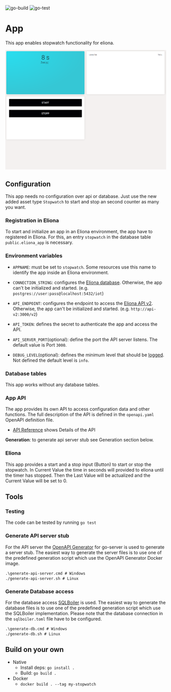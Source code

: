 ![go-build](https://github.com/ChrIgiSta/stopwatch/actions/workflows/build.yml/badge.svg) ![go-test](https://github.com/ChrIgiSta/stopwatch/actions/workflows/ci.yml/badge.svg)

# App 
This app enables stopwatch functionality for eliona.

![SmartView Picture not fould](eliona/example_stopwatch_view.png?raw=true "SmartView with stopwatch")

## Configuration

This app needs no configuration over api or database. Just use the new added asset type `Stopwatch` to start and stop an second counter as many you want.

### Registration in Eliona ###

To start and initialize an app in an Eliona environment, the app have to registered in Eliona. For this, an entry `stopwatch` in the database table `public.eliona_app` is necessary.

### Environment variables

- `APPNAME`: must be set to `stopwatch`. Some resources use this name to identify the app inside an Eliona environment.

- `CONNECTION_STRING`: configures the [Eliona database](https://github.com/eliona-smart-building-assistant/go-eliona/tree/main/db). Otherwise, the app can't be initialized and started. (e.g. `postgres://user:pass@localhost:5432/iot`)

- `API_ENDPOINT`:  configures the endpoint to access the [Eliona API v2](https://github.com/eliona-smart-building-assistant/eliona-api). Otherwise, the app can't be initialized and started. (e.g. `http://api-v2:3000/v2`)

- `API_TOKEN`: defines the secret to authenticate the app and access the API. 

- `API_SERVER_PORT`(optional): define the port the API server listens. The default value is Port `3000`.

- `DEBUG_LEVEL`(optional): defines the minimum level that should be [logged](https://github.com/eliona-smart-building-assistant/go-eliona/tree/main/log). Not defined the default level is `info`.

### Database tables ###

This app works without any database tables.

### App API ###

The app provides its own API to access configuration data and other functions. The full description of the API is defined in the `openapi.yaml` OpenAPI definition file.

- [API Reference](https://eliona-smart-building-assistant.github.io/open-api-docs/?https://raw.githubusercontent.com/eliona-smart-building-assistant/stopwatch/develop/openapi.yaml) shows Details of the API

**Generation**: to generate api server stub see Generation section below.


### Eliona ###

This app provides a start and a stop input (Button) to start or stop the stopwatch. In Current Value the time in seconds will provided to eliona until the timer has stopped. Then the Last Value will be actualized and the Current Value will be set to 0.

## Tools

### Testing ###

The code can be tested by running `go test`

### Generate API server stub ###

For the API server the [OpenAPI Generator](https://openapi-generator.tech/docs/generators/openapi-yaml) for go-server is used to generate a server stub. The easiest way to generate the server files is to use one of the predefined generation script which use the OpenAPI Generator Docker image.

```
.\generate-api-server.cmd # Windows
./generate-api-server.sh # Linux
```

### Generate Database access ###

For the database access [SQLBoiler](https://github.com/volatiletech/sqlboiler) is used. The easiest way to generate the database files is to use one of the predefined generation script which use the SQLBoiler implementation. Please note that the database connection in the `sqlboiler.toml` file have to be configured.

```
.\generate-db.cmd # Windows
./generate-db.sh # Linux
```

## Build on your own

 * Native
    * Install deps: `go install .`
    * Build: `go build .`
 * Docker
    * `docker build . --tag my-stopwatch`
